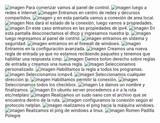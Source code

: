 
![imagen](https://raw.githubusercontent.com/romentoss/dpl_B_romen/master/tareas/practicas/ud2/imagenes/1.png)
Para comenzar vamos al panel de control.
![imagen](https://raw.githubusercontent.com/romentoss/dpl_B_romen/master/tareas/practicas/ud2/imagenes/2.png)
luego a redes e internet
![imagen](https://raw.githubusercontent.com/romentoss/dpl_B_romen/master/tareas/practicas/ud2/imagenes/3.png)
Entramos en centro de redes y decursos compartidos.
![imagen](https://raw.githubusercontent.com/romentoss/dpl_B_romen/master/tareas/practicas/ud2/imagenes/4.png)
y en esta pantalla vamos a conexión de area local.
![imagen](https://raw.githubusercontent.com/romentoss/dpl_B_romen/master/tareas/practicas/ud2/imagenes/5.png)
Nos dará el estado de la conexión, luego vamos a propiedades.
![imagen](https://raw.githubusercontent.com/romentoss/dpl_B_romen/master/tareas/practicas/ud2/imagenes/6.png)
En este caso entramos en las propiedades de ipv4.
![imagen](https://raw.githubusercontent.com/romentoss/dpl_B_romen/master/tareas/practicas/ud2/imagenes/7.png)
En esta pantalla desconectamos el dhcp y ingresamos nuestra ip. 
![imagen](https://raw.githubusercontent.com/romentoss/dpl_B_romen/master/tareas/practicas/ud2/imagenes/13.png)
luego regresamos al panel de control.
![imagen](https://raw.githubusercontent.com/romentoss/dpl_B_romen/master/tareas/practicas/ud2/imagenes/14.png)
entramos en sistema y seguridad.
![imagen](https://raw.githubusercontent.com/romentoss/dpl_B_romen/master/tareas/practicas/ud2/imagenes/15.png)
entramos en el firewall de windows.
![imagen](https://raw.githubusercontent.com/romentoss/dpl_B_romen/master/tareas/practicas/ud2/imagenes/16.png)
Entramos en la configuración avanzada.
![imagen](https://raw.githubusercontent.com/romentoss/dpl_B_romen/master/tareas/practicas/ud2/imagenes/17.png)
Creamos una nueva regla de entrada ya que no estamos recibiendo paquetes y tenemos que habilitar una respuesta icmp.
![imagen](https://raw.githubusercontent.com/romentoss/dpl_B_romen/master/tareas/practicas/ud2/imagenes/18.png)
Damos boton derecho sobre reglas de entrada y creamos una nueva regla.
![imagen](https://raw.githubusercontent.com/romentoss/dpl_B_romen/master/tareas/practicas/ud2/imagenes/19.png)
Seleccionamos personalizado.
![imagen](https://raw.githubusercontent.com/romentoss/dpl_B_romen/master/tareas/practicas/ud2/imagenes/20.png)
Habilitamos la regla a todos los programas.
![imagen](https://raw.githubusercontent.com/romentoss/dpl_B_romen/master/tareas/practicas/ud2/imagenes/21.png)
Seleccionamos icmpv4.
![imagen](https://raw.githubusercontent.com/romentoss/dpl_B_romen/master/tareas/practicas/ud2/imagenes/22.png)
Seleccionamos cualquier dirección ip.
![imagen](https://raw.githubusercontent.com/romentoss/dpl_B_romen/master/tareas/practicas/ud2/imagenes/23.png)
Habilitamos permitir la conexión.
![imagen](https://raw.githubusercontent.com/romentoss/dpl_B_romen/master/tareas/practicas/ud2/imagenes/24.png)
Seleccionamos todos los checkbox.
![imagen](https://raw.githubusercontent.com/romentoss/dpl_B_romen/master/tareas/practicas/ud2/imagenes/25.png)
Le damos un nombre y finalizamos.
![imagen](https://raw.githubusercontent.com/romentoss/dpl_B_romen/master/tareas/practicas/ud2/imagenes/9.png)
En ubuntu server procedemos a ir a la ruta etc/netplan/
![imagen](https://raw.githubusercontent.com/romentoss/dpl_B_romen/master/tareas/practicas/ud2/imagenes/10.png)
Realizamos un sudo nano con el archivo que se encuentra dentro de la ruta.
![imagen](https://raw.githubusercontent.com/romentoss/dpl_B_romen/master/tareas/practicas/ud2/imagenes/11.png)
configuramos la conexión según el protocolo netplan.
![imagen](https://raw.githubusercontent.com/romentoss/dpl_B_romen/master/tareas/practicas/ud2/imagenes/12.png)
realizamos el ping hacia la máquina windows.
![imagen](https://raw.githubusercontent.com/romentoss/dpl_B_romen/master/tareas/practicas/ud2/imagenes/ultima.png)
Realizamos el ping de windows a linux. 
![imagen](https://raw.githubusercontent.com/romentoss/dpl_B_romen/master/tareas/practicas/ud2/imagenes/26.png)
Romen Padilla Polegre


